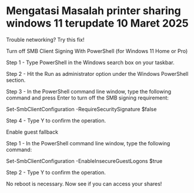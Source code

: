 # Mengatasi Masalah printer sharing windows 11 terupdate 10 Maret 2025

Trouble networking? Try this fix!

Turn off SMB Client Signing With PowerShell (for Windows 11 Home or Pro)

Step 1 - Type PowerShell in the Windows search box on your taskbar.

Step 2 - Hit the Run as administrator option under the Windows PowerShell section.

Step 3 - In the PowerShell command line window, type the following command and press Enter to turn off the SMB signing requirement:

Set-SmbClientConfiguration -RequireSecuritySignature $false

Step 4 - Type Y to confirm the operation.

Enable guest fallback

Step 1 - In the PowerShell command line window, type the following command:

Set-SmbClientConfiguration -EnableInsecureGuestLogons $true

Step 2 - Type Y to confirm the operation.

No reboot is necessary. Now see if you can access your shares!
